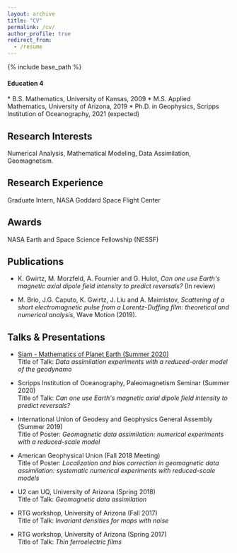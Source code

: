```yaml
---
layout: archive
title: "CV"
permalink: /cv/
author_profile: true
redirect_from:
  - /resume
---
```


{% include base_path %}

<h4>Education 4</h4>
* B.S. Mathematics, University of Kansas, 2009
* M.S. Applied Mathematics, University of Arizona, 2019
* Ph.D. in Geophysics, Scripps Institution of Oceanography, 2021 (expected)

Research Interests
-----
Numerical Analysis, Mathematical Modeling, Data Assimilation, Geomagnetism.

Research Experience
-----
Graduate Intern, NASA Goddard Space Flight Center

Awards
-----
NASA Earth and Space Science Fellowship (NESSF)

Publications
-----
* K. Gwirtz, M. Morzfeld, A. Fournier and G. Hulot, *Can one use Earth's magnetic axial dipole field intensity to predict reversals?*
(In review)

* M. Brio, J.G. Caputo, K. Gwirtz, J. Liu and A. Maimistov, *Scattering of a short
electromagnetic pulse from a Lorentz-Duffing film: theoretical and numerical
analysis*, Wave Motion (2019).


Talks & Presentations
-----
* [Siam - Mathematics of Planet Earth (Summer 2020)](https://www.youtube.com/watch?v=hHOs3vbIYio)\
Title of Talk: *Data assimilation experiments with a reduced-order model of the geodynamo*

* Scripps Institution of Oceanography, Paleomagnetism Seminar (Summer 2020)\
Title of Talk: *Can one use Earth's magnetic axial dipole field intensity to predict reversals?*

* International Union of Geodesy and Geophysics General Assembly (Summer 2019)\
Title of Poster: *Geomagnetic data assimilation: numerical experiments with a reduced-scale model*

* American Geophysical Union (Fall 2018 Meeting)\
Title of Poster: *Localization and bias correction in geomagnetic data assimilation: systematic numerical experiments with reduced-scale models*

* U2 can UQ, University of Arizona (Spring 2018)\
Title of Talk: *Geomagnetic data assimilation*

* RTG workshop, University of Arizona (Fall 2017)\
Title of Talk: *Invariant densities for maps with noise*

* RTG workshop, University of Arizona (Spring 2017)\
Title of Talk: *Thin ferroelectric films*
